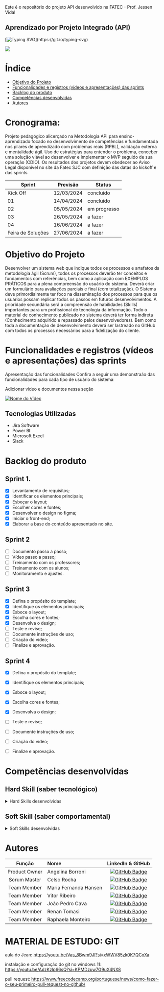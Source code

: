 Este é o repositório do projeto API desenvolvido na FATEC - Prof. Jessen Vidal
## Aprendizado por Projeto Integrado (API)

[![Typing SVG](https://readme-typing-svg.herokuapp.com?font=Poppins&weight=500&size=35&duration=5050&pause=1000&color=A760ED&vCenter=true&random=false&width=435&lines=Equipe+Adalove!)](https://git.io/typing-svg)

<img src="/assets/img/team.jpeg">

# Índice
* [Objetivo do Projeto](#objetivo-do-projeto)
* [Funcionalidades e registros (vídeos e apresentações) das sprints](#funcionalidades-e-registros-(vídeos-e-apresentações)-das-sprints)
* [Backlog do produto](#Backlog-do-produto)
* [Competências desenvolvidas](#competências-desenvolvidas)
* [Autores](#autores)

# Cronograma:
Projeto pedagógico alicerçado na Metodologia API para ensino-aprendizado focado no desenvolvimento de competências e fundamentada nos pilares de aprendizado com problemas reais (RPBL), validação externa e mentalidade ágil. 
Uso de estratégias para entender o problema, conceber uma solução viável ao desenvolver e implementar o MVP seguido de sua operação (CDIO). 
Os resultados dos projetos devem obedecer ao Aviso Legal disponível no site da Fatec SJC com definição das datas do kickoff e das sprints

Sprint | Previsão | Status|
|------|--------|------|
|Kick Off | 12/03/2024 | concluido|
|01 | 14/04/2024 | concluido|
|02|  05/05/2024| em progresso |
|03| 26/05/2024 | a fazer|
|04| 16/06/2024 |a fazer |
|Feira de Soluções|27/06/2024 |a fazer |


# Objetivo do Projeto
Desenvolver um sistema web que indique todos os processos e artefatos da metodologia ágil (Scrum), todos os processos deverão ter conceitos e fundamentos com referências, bem como a
aplicação com EXEMPLOS PRÁTICOS para a plena compreensão do usuário do sistema.
Deverá criar um formulário para avaliações parciais e final (com totalização).
O Sistema deve primordialmente ter foco na disseminação dos processos para que os usuários
possam replicar todos os passos em futuros desenvolvimentos.
A prioridade secundária será a compreensão de habilidades (Skills) importantes para um
profissional de tecnologia da informação.
Todo o material de conhecimento publicado no sistema deverá ter forma indireta (Conhecimento adquirido e repassado pelos desenvolvedores).
Bem como toda a documentação de desenvolvimento deverá ser lastreado no GitHub com todos os processos necessários para a fidelização do cliente.

# Funcionalidades e registros (vídeos e apresentações) das sprints

Apresentação das funcionalidades
Confira a seguir uma demonstraão das funcionalidades para cada tipo de usuário do sistema:

Adicionar video e documentos nessa seção

[![Nome do Vídeo](https://img.youtube.com/vi/pBy1zgt0XPc/0.jpg)](https://www.youtube.com/embed/pBy1zgt0XPc)

## Tecnologias Utilizadas

* Jira Software
* Power BI
* Microsoft Excel
* Slack



# Backlog do produto

## Sprint 1.
- [x] Levantamento de requisitos;
- [x] Identificar os elementos principais;
- [x] Esboçar o layout;
- [x] Escolher cores e fontes;
- [x] Desenvolver o design no figma;
- [x] Iniciar o front-end;
- [x] Elaborar a base do conteúdo apresentado no site.

## Sprint 2
- [ ] Documento passo a passo;
- [ ] Vídeo passo a passo;
- [ ] Treinamento com os professores;
- [ ] Treinamento com os alunos;
- [ ] Monitoramento e ajustes.
      
## Sprint 3
- [x] Defina o propósito do template;
- [x] Identifique os elementos principais;
- [x] Esboce o layout;
- [x] Escolha cores e fontes;
- [x] Desenvolva o design;
- [ ] Teste e revise;
- [ ] Documente instruções de uso;
- [ ] Criação do vídeo;
- [ ] Finalize e aprovação.
      
## Sprint 4
- [x] Defina o propósito do template;
- [x] Identifique os elementos principais;
- [x] Esboce o layout;
- [x] Escolha cores e fontes;
- [x] Desenvolva o design;
- [ ] Teste e revise;
- [ ] Documente instruções de uso;
- [ ] Criação do vídeo;
- [ ] Finalize e aprovação.



  
# Competências desenvolvidas

## Hard Skill (saber tecnológico)
<details>
<summary>Hard Skills desenvolvidas</summary>
  
| Tecnologia/Metodologia | Classificação |
| ---------------------- | ------------- |
| GitHub | ★ ★ ★ ★ ★ ★ ★ ☆ ☆ ☆ |
| Gestão de Projetos | ★ ★ ★ ★ ★ ★ ☆ ☆ ☆ ☆ |
| Scrum Master | ★ ★ ★ ★ ★ ★ ★ ☆ ☆ ☆ |
| Prodct Owner | ★ ★ ★ ★ ★ ★ ★ ☆ ☆ ☆ |
| Markdown | ★ ★ ★ ★ ★ ★ ★ ☆ ☆ ☆ |
| Git Projects | ★ ★ ★ ★ ★ ★ ★ ☆ ☆ ☆ |
 
</details>

## Soft Skill (saber comportamental)
<details>
<summary>Soft Skills desenvolvidas</summary>

| Habilidades | Classificação |
| ---------------------- | ------------- |
| Colaboração | ★ ★ ★ ★ ★ ☆ ☆ ☆ ☆ ☆ |
| Proatividade| ★ ★ ★ ★ ★ ★ ☆ ☆ ☆ ☆ |
| Pensamento Crítico | ★ ★ ★ ★ ★ ★ ★ ☆ ☆ ☆ |
| Gerenciamento de Tempo | ★ ★ ★ ★ ★ ★ ★ ☆ ☆ ☆ |
| Adaptabilidade | ★ ★ ★ ★ ★ ★ ★ ☆ ☆ ☆ |
| Resiliência | ★ ★ ★ ★ ★ ★ ★ ☆ ☆ ☆ |

</details>

# Autores
|    Função     | Nome                                  |                                                                                                                                                      LinkedIn & GitHub                                                                                                                                                      |
| :-----------: | :------------------------------------ | :-------------------------------------------------------------------------------------------------------------------------------------------------------------------------------------------------------------------------------------------------------------------------------------------------------------------------: |
| Product Owner |   Angelina Borroni         |     [![GitHub Badge](https://img.shields.io/badge/GitHub-111217?style=flat-square&logo=github&logoColor=white)](https://github.com/JoaoM-py)              |
| Scrum Master  | Celso Rocha |      [![GitHub Badge](https://img.shields.io/badge/GitHub-111217?style=flat-square&logo=github&logoColor=white)](https://github.com/MariaGabrielaReis)     |
| Team Member   | Maria Fernanda Hansen              |         [![GitHub Badge](https://img.shields.io/badge/GitHub-111217?style=flat-square&logo=github&logoColor=white)](https://github.com/Nepoun)        |
|  Team Member  | Vitor Ribeiro                 |        [![GitHub Badge](https://img.shields.io/badge/GitHub-111217?style=flat-square&logo=github&logoColor=white)](https://github.com/CaioVitorDias1)        |
|  Team Member  | João Pedro Cava                 |   [![GitHub Badge](https://img.shields.io/badge/GitHub-111217?style=flat-square&logo=github&logoColor=white)](https://github.com/GabrielCamargoL)   |
|  Team Member  | Renan Tomasi       |           [![GitHub Badge](https://img.shields.io/badge/GitHub-111217?style=flat-square&logo=github&logoColor=white)](https://github.com/gioliveirass)          |
|  Team Member  | Raphaela Monteiro       |           [![GitHub Badge](https://img.shields.io/badge/GitHub-111217?style=flat-square&logo=github&logoColor=white)](https://github.com/gioliveirass)          |

# MATERIAL DE ESTUDO: GIT
aula do Jean: https://youtu.be/Vas_8Bwm9JI?si=xWWV85zk0K7QCoXa

instalação e configuração do git no windows 11: https://youtu.be/AdzKzlp66sQ?si=KPMDzuw7G9uX4NX8

pull request: https://www.freecodecamp.org/portuguese/news/como-fazer-o-seu-primeiro-pull-request-no-github/
